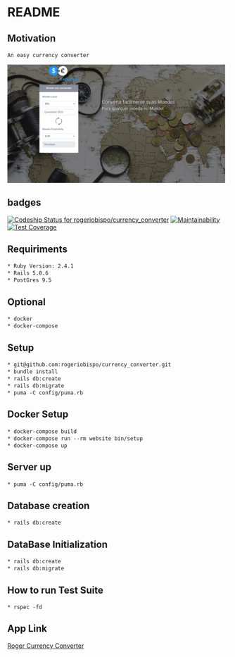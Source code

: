 # README

## Motivation
    An easy currency converter
![Screenshot](https://raw.githubusercontent.com/rogeriobispo/currency_converter/8645a6e1666569ce70eb329c18d895ae73a113eb/public/currencyConverter.png)

## badges

[ ![Codeship Status for rogeriobispo/currency_converter](https://app.codeship.com/projects/ab4eeda0-e3e8-0135-5b30-4235b83c2a89/status?branch=master)](https://app.codeship.com/projects/268684) [![Maintainability](https://api.codeclimate.com/v1/badges/8e4ae7c586969d8a086b/maintainability)](https://codeclimate.com/github/rogeriobispo/currency_converter/maintainability) [![Test Coverage](https://api.codeclimate.com/v1/badges/8e4ae7c586969d8a086b/test_coverage)](https://codeclimate.com/github/rogeriobispo/currency_converter/test_coverage)

## Requiriments
    * Ruby Version: 2.4.1
    * Rails 5.0.6
    * PostGres 9.5

## Optional
    * docker
    * docker-compose

## Setup
    * git@github.com:rogeriobispo/currency_converter.git
    * bundle install
    * rails db:create
    * rails db:migrate
    * puma -C config/puma.rb

## Docker Setup
    * docker-compose build
    * docker-compose run --rm website bin/setup
    * docker-compose up

## Server up
    * puma -C config/puma.rb

## Database creation
    * rails db:create

## DataBase Initialization
    * rails db:create
    * rails db:migrate

## How to run Test Suite
    * rspec -fd

## App Link

[Roger Currency Converter](http://rogerexchangecurrency.herokuapp.com/)
